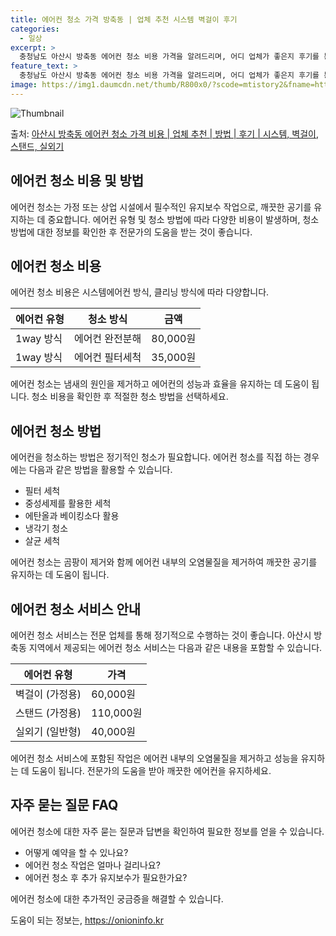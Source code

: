 ```yaml
---
title: 에어컨 청소 가격 방축동 | 업체 추천 시스템 벽걸이 후기
categories:
  - 일상
excerpt: >
  충청남도 아산시 방축동 에어컨 청소 비용 가격을 알려드리며, 어디 업체가 좋은지 후기를 통해 알아보겠습니다. 현재 글에서는 시스템, 벽걸이, 스탠드, 실외기 각각에 대해 청소 비용이 나와 있으니 참고하시면 되겠습니다. 에어컨 분해 청소 방법 보기 👈 클릭셀프 에어컨 청소 방법 보기👈 클릭아산시 방축동 에어컨 청소 비용시스템에어컨 방식클리닝방식금액1way 방식에어컨 완전분해80,000원1way 방식에어컨 필터세척35,000원2way 방식에어컨 완전분해90,000원2way 방식에어컨 필터세척35,000원4way 방식에어컨 완전분해120,000원4way 방식에어컨 필터세척35,000원원형방식에어컨 완전분해140,000원원형방식에어컨 필터세척35,000원에어컨 청소 견적 샘플 보기 👈 클릭에어컨 냄새의 원인에어..
feature_text: >
  충청남도 아산시 방축동 에어컨 청소 비용 가격을 알려드리며, 어디 업체가 좋은지 후기를 통해 알아보겠습니다. 현재 글에서는 시스템, 벽걸이, 스탠드, 실외기 각각에 대해 청소 비용이 나와 있으니 참고하시면 되겠습니다. 에어컨 분해 청소 방법 보기 👈 클릭셀프 에어컨 청소 방법 보기👈 클릭아산시 방축동 에어컨 청소 비용시스템에어컨 방식클리닝방식금액1way 방식에어컨 완전분해80,000원1way 방식에어컨 필터세척35,000원2way 방식에어컨 완전분해90,000원2way 방식에어컨 필터세척35,000원4way 방식에어컨 완전분해120,000원4way 방식에어컨 필터세척35,000원원형방식에어컨 완전분해140,000원원형방식에어컨 필터세척35,000원에어컨 청소 견적 샘플 보기 👈 클릭에어컨 냄새의 원인에어..
image: https://img1.daumcdn.net/thumb/R800x0/?scode=mtistory2&fname=https%3A%2F%2Fblog.kakaocdn.net%2Fdn%2FbxIR32%2FbtsHwaOlICG%2FiUJeh9UdfyqDrFfIHAU4d0%2Fimg.webp
---
```


![Thumbnail](https://img1.daumcdn.net/thumb/R800x0/?scode=mtistory2&fname=https%3A%2F%2Fblog.kakaocdn.net%2Fdn%2FbxIR32%2FbtsHwaOlICG%2FiUJeh9UdfyqDrFfIHAU4d0%2Fimg.webp)

<p>출처: <a href="https://onioninfo.kr/entry/%EC%95%84%EC%82%B0%EC%8B%9C-%EB%B0%A9%EC%B6%95%EB%8F%99-%EC%97%90%EC%96%B4%EC%BB%A8-%EC%B2%AD%EC%86%8C-%EA%B0%80%EA%B2%A9-%EB%B9%84%EC%9A%A9-%EC%97%85%EC%B2%B4-%EC%B6%94%EC%B2%9C-%EB%B0%A9%EB%B2%95-%ED%9B%84%EA%B8%B0-%EC%8B%9C%EC%8A%A4%ED%85%9C-%EB%B2%BD%EA%B1%B8%EC%9D%B4-%EC%8A%A4%ED%83%A0%EB%93%9C-%EC%8B%A4%EC%99%B8%EA%B8%B0" rel="dofollow">아산시 방축동 에어컨 청소 가격 비용 | 업체 추천 | 방법 | 후기 | 시스템, 벽걸이, 스탠드, 실외기</a> </p>

## 에어컨 청소 비용 및 방법

에어컨 청소는 가정 또는 상업 시설에서 필수적인 유지보수 작업으로, 깨끗한 공기를 유지하는 데 중요합니다. 에어컨 유형 및 청소 방법에 따라
다양한 비용이 발생하며, 청소 방법에 대한 정보를 확인한 후 전문가의 도움을 받는 것이 좋습니다.

## 에어컨 청소 비용

에어컨 청소 비용은 시스템에어컨 방식, 클리닝 방식에 따라 다양합니다.

**에어컨 유형** | **청소 방식** | **금액**  
---|---|---  
1way 방식 | 에어컨 완전분해 | 80,000원  
1way 방식 | 에어컨 필터세척 | 35,000원  
  
에어컨 청소는 냄새의 원인을 제거하고 에어컨의 성능과 효율을 유지하는 데 도움이 됩니다. 청소 비용을 확인한 후 적절한 청소 방법을
선택하세요.

## 에어컨 청소 방법

에어컨을 청소하는 방법은 정기적인 청소가 필요합니다. 에어컨 청소를 직접 하는 경우에는 다음과 같은 방법을 활용할 수 있습니다.

  * 필터 세척
  * 중성세제를 활용한 세척
  * 에탄올과 베이킹소다 활용
  * 냉각기 청소
  * 살균 세척

에어컨 청소는 곰팡이 제거와 함께 에어컨 내부의 오염물질을 제거하여 깨끗한 공기를 유지하는 데 도움이 됩니다.

## 에어컨 청소 서비스 안내

에어컨 청소 서비스는 전문 업체를 통해 정기적으로 수행하는 것이 좋습니다. 아산시 방축동 지역에서 제공되는 에어컨 청소 서비스는 다음과 같은
내용을 포함할 수 있습니다.

**에어컨 유형** | **가격**  
---|---  
벽걸이 (가정용) | 60,000원  
스탠드 (가정용) | 110,000원  
실외기 (일반형) | 40,000원  
  
에어컨 청소 서비스에 포함된 작업은 에어컨 내부의 오염물질을 제거하고 성능을 유지하는 데 도움이 됩니다. 전문가의 도움을 받아 깨끗한
에어컨을 유지하세요.

## 자주 묻는 질문 FAQ

에어컨 청소에 대한 자주 묻는 질문과 답변을 확인하여 필요한 정보를 얻을 수 있습니다.

  * 어떻게 예약을 할 수 있나요?
  * 에어컨 청소 작업은 얼마나 걸리나요?
  * 에어컨 청소 후 추가 유지보수가 필요한가요?

에어컨 청소에 대한 추가적인 궁금증을 해결할 수 있습니다.

 

도움이 되는 정보는, <a href="https://onioninfo.kr" rel="dofollow">https://onioninfo.kr</a>


